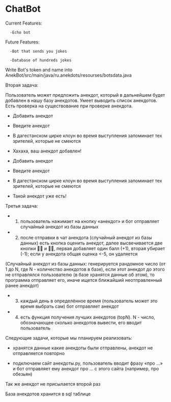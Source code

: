 # ChatBot

Current Features: 

      -Echo bot

Future Features:

      -Bot that sends you jokes 
      
      -Database of hundreds jokes
     
Write Bot's token and name into AnekBot/src/main/java/ru.anekdots/resourses/botsdata.java


Вторая задача:

Пользователь может предложить анекдот, который в дальнейшем будет добавлен в нашу базу анекдотов.
Умеет выводить список анекдотов.
Есть проверка на существование при проверке анекдота.
- Добавить анекдот
- Введите анекдот
- В дагестанском цирке клоун во время выступления запоминает тех зрителей, которые не смеются
- Хахаха, ваш анекдот добавлен!

- Добавить анекдот
- Введите анекдот
- В дагестанском цирке клоун во время выступления запоминает тех зрителей, которые не смеются
- Такой анекдот уже есть!

Третья задача:
- 1) пользователь нажимает на кнопку «анекдот» и бот отправляет случайный анекдот из базы данных

- 2) после отправки в чат анекдота (случайный анекдот из базы данных) есть кнопка оценить анекдот, далее высвечивается две кнопки 👍🏽 и 👎🏽, первая добавляет один балл (+1), вторая убирает (-1); если у анекдота общая оценка <-5, он удаляется

(Случайный анекдот из базы данных: генерируется рандомное число (от 1 до N, где N - количество анекдотов в базе), если этот анекдот до этого не отправлялся пользователю (в базе хранятся данные об этом), то программа отправляет его, иначе ищется ближайший неотправленный ранее анекдот)

- 3) каждый день в определённое время (пользователь может это время выбрать сам) бот отправляет анекдот

- 4) есть функция получения лучших анекдотов (topN). N - число, обозначающее сколько анекдотов вывести, его вводит пользователь



Следующие задачи, которые мы планируем реализовать:

- хранятся данные какие анекдоты были отправлены, анекдот не отправляется повторно

- подключаем сайт анекдоты.ру, пользователь вводит фразу «про …» и бот отправляет ему анекдот про … с этого сайта (например, про обезьян)


Так же анекдот не присылается второй раз

База анекдотов хранится в sql таблице
